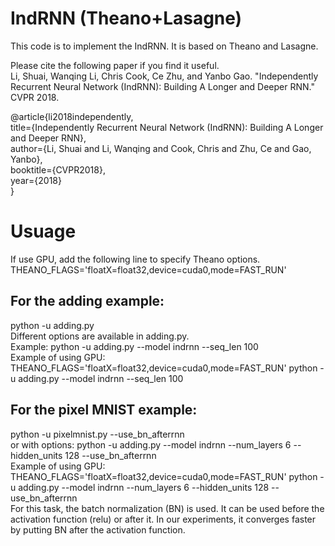 # IndRNN (Theano+Lasagne)
This code is to implement the IndRNN. It is based on Theano and Lasagne.

Please cite the following paper if you find it useful.  
Li, Shuai, Wanqing Li, Chris Cook, Ce Zhu, and Yanbo Gao. "Independently Recurrent Neural Network (IndRNN): Building A Longer and Deeper RNN." CVPR 2018.

@article{li2018independently,  
  title={Independently Recurrent Neural Network (IndRNN): Building A Longer and Deeper RNN},  
  author={Li, Shuai and Li, Wanqing and Cook, Chris and Zhu, Ce and Gao, Yanbo},  
  booktitle={CVPR2018},  
  year={2018}  
} 

# Usuage 
If use GPU, add the following line to specify Theano options.  
THEANO_FLAGS='floatX=float32,device=cuda0,mode=FAST_RUN'   

## For the adding example:   
python -u adding.py  
Different options are available in adding.py.  
Example: python -u adding.py --model indrnn --seq_len 100  
Example of using GPU: THEANO_FLAGS='floatX=float32,device=cuda0,mode=FAST_RUN' python -u adding.py --model indrnn --seq_len 100  

## For the pixel MNIST example:  
python -u pixelmnist.py --use_bn_afterrnn   
or with options: 
python -u adding.py --model indrnn --num_layers 6 --hidden_units 128 --use_bn_afterrnn  
Example of using GPU: THEANO_FLAGS='floatX=float32,device=cuda0,mode=FAST_RUN' python -u adding.py --model indrnn --num_layers 6 --hidden_units 128 --use_bn_afterrnn  
For this task, the batch normalization (BN) is used. It can be used before the activation function (relu) or after it. In our experiments, it converges faster by putting BN after the activation function.  
